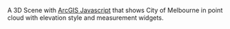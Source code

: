 A 3D Scene with [ArcGIS Javascript](https://developers.arcgis.com/javascript/) that shows City of Melbourne in point cloud with elevation style and measurement widgets.
